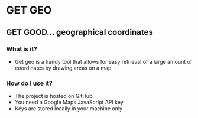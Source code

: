 # GET GEO
## GET GOOD... geographical coordinates

### What is it?
- Get geo is a handy tool that allows for easy retrieval of a large amount of coordinates by drawing areas on a map

### How do I use it?
- The project is hosted on GitHub
- You need a Google Maps JavaScript API key
- Keys are stored locally in your machine only

